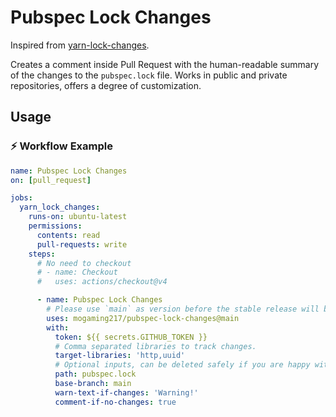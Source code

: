 # Pubspec Lock Changes

Inspired from [yarn-lock-changes](https://github.com/Simek/yarn-lock-changes).

Creates a comment inside Pull Request with the human-readable summary of the
changes to the `pubspec.lock` file. Works in public and private repositories,
offers a degree of customization.

## Usage

### ⚡️ Workflow Example

```yaml
name: Pubspec Lock Changes
on: [pull_request]

jobs:
  yarn_lock_changes:
    runs-on: ubuntu-latest
    permissions:
      contents: read
      pull-requests: write
    steps:
      # No need to checkout
      # - name: Checkout
      #   uses: actions/checkout@v4

      - name: Pubspec Lock Changes
        # Please use `main` as version before the stable release will be published as `v1`.
        uses: mogaming217/pubspec-lock-changes@main
        with:
          token: ${{ secrets.GITHUB_TOKEN }}
          # Comma separated libraries to track changes.
          target-libraries: 'http,uuid'
          # Optional inputs, can be deleted safely if you are happy with default values.
          path: pubspec.lock
          base-branch: main
          warn-text-if-changes: 'Warning!'
          comment-if-no-changes: true
```
